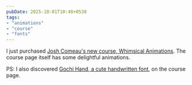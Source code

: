 ```yaml
---
pubDate: 2025-10-01T10:48+0530
tags:
- "animations"
- "course"
- "fonts"
---
```


I just purchased [Josh Comeau's new course, Whimsical Animations](https://whimsy.joshwcomeau.com/). The course page itself has some delightful animations.

PS: I also discovered [Gochi Hand, a cute handwritten font](https://fonts.google.com/specimen/Gochi+Hand), on the course page.
